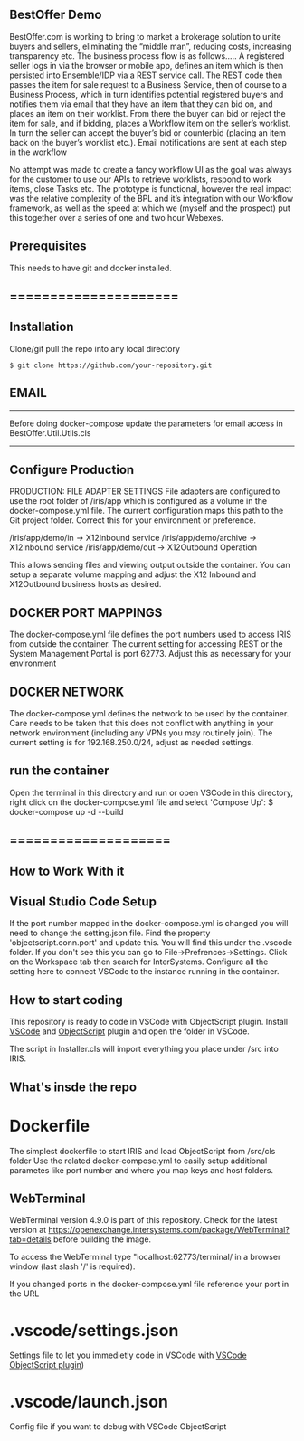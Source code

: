 ## BestOffer Demo
BestOffer.com is working to bring to market a brokerage solution to unite buyers and sellers, eliminating 
the “middle man”, reducing costs, increasing transparency etc.
The business process flow is as follows…..
A registered seller logs in via the browser or mobile app, defines an item which is then persisted into 
Ensemble/IDP via a REST service call. The REST code then passes the item for sale request to a Business 
Service, then of course to a Business Process, which in turn identifies potential registered buyers and 
notifies them via email that they have an item that they can bid on, and places an item on their worklist. 
From there the buyer can bid or reject the item for sale, and if bidding, places a Workflow item on the seller’s 
worklist.  In turn the seller can accept the buyer’s bid or counterbid (placing an item back on the buyer’s worklist 
etc.). Email notifications are sent at each step in the workflow

No attempt was made to create a fancy workflow UI as the goal was always for the customer to use our APIs to retrieve 
worklists, respond to work items, close Tasks etc.
The prototype is functional, however the real impact was the relative complexity of the BPL and it’s integration with 
our Workflow framework, as well as the speed at which we (myself and the prospect) put this together over a series of 
one and two hour Webexes.

## Prerequisites
This needs to have git and docker installed.

## =====================
## Installation 

Clone/git pull the repo into any local directory

```
$ git clone https://github.com/your-repository.git
```

## EMAIL
*************
Before doing docker-compose update the parameters for email access in BestOffer.Util.Utils.cls
*************

## Configure Production
PRODUCTION: FILE ADAPTER SETTINGS
File adapters are configured to use the root folder of /iris/app which is configured as a volume
in the docker-compose.yml file.  The current configuration maps this path to the Git project
folder.  Correct this for your environment or preference.

/iris/app/demo/in       -> X12Inbound service
/iris/app/demo/archive  -> X12Inbound service
/iris/app/demo/out      -> X12Outbound Operation

This allows sending files and viewing output outside the container.  You can setup a separate
volume mapping and adjust the X12 Inbound and X12Outbound business hosts as desired.

## DOCKER PORT MAPPINGS
The docker-compose.yml file defines the port numbers used to access IRIS from outside the container.
The current setting for accessing REST or the System Management Portal is port 62773.  Adjust this
as necessary for your environment

## DOCKER NETWORK
The docker-compose.yml defines the network to be used by the container.  Care needs to be taken that 
this does not conflict with anything in your network environment (including any VPNs you may routinely
join).  The current setting is for 192.168.250.0/24, adjust as needed settings.

## run the container
Open the terminal in this directory and run or open VSCode in this directory,
right click on the docker-compose.yml file and select 'Compose Up':
$ docker-compose up -d --build

## ====================
## How to Work With it
## Visual Studio Code Setup
If the port number mapped in the docker-compose.yml is changed you will need to change the setting.json file.
Find the property 'objectscript.conn.port' and update this.  You will find this under the .vscode folder. If
you don't see this you can go to File->Prefrences->Settings. Click on the Workspace tab then search for
InterSystems. Configure all the setting here to connect VSCode to the instance running in the container.

## How to start coding
This repository is ready to code in VSCode with ObjectScript plugin.
Install [VSCode](https://code.visualstudio.com/) and [ObjectScript](https://marketplace.visualstudio.com/items?itemName=daimor.vscode-objectscript) plugin and open the folder in VSCode.

The script in Installer.cls will import everything you place under /src into IRIS.

## What's insde the repo

# Dockerfile

The simplest dockerfile to start IRIS and load ObjectScript from /src/cls folder
Use the related docker-compose.yml to easily setup additional parametes like port number and where you map keys and host folders.

## WebTerminal
WebTerminal version 4.9.0 is part of this repository.  Check for the latest version at
https://openexchange.intersystems.com/package/WebTerminal?tab=details before building 
the image.

To access the WebTerminal type "localhost:62773/terminal/  in a browser window (last slash '/' is required).  

If you changed ports in the docker-compose.yml file reference your port in the URL

# .vscode/settings.json

Settings file to let you immedietly code in VSCode with [VSCode ObjectScript plugin](https://marketplace.visualstudio.com/items?itemName=daimor.vscode-objectscript))

# .vscode/launch.json
Config file if you want to debug with VSCode ObjectScript
